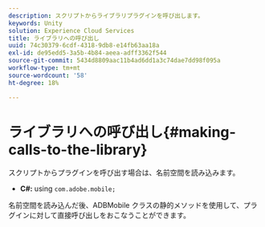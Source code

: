 ```yaml
---
description: スクリプトからライブラリプラグインを呼び出します。
keywords: Unity
solution: Experience Cloud Services
title: ライブラリへの呼び出し
uuid: 74c30379-6cdf-4318-9db8-e14fb63aa18a
exl-id: de95edd5-3a5b-4b84-aeea-adff3362f544
source-git-commit: 5434d8809aac11b4ad6dd1a3c74dae7dd98f095a
workflow-type: tm+mt
source-wordcount: '58'
ht-degree: 18%

---
```


# ライブラリへの呼び出し{#making-calls-to-the-library}

スクリプトからプラグインを呼び出す場合は、名前空間を読み込みます。

* **C#:** using `com.adobe.mobile;`

名前空間を読み込んだ後、ADBMobile クラスの静的メソッドを使用して、プラグインに対して直接呼び出しをおこなうことができます。
